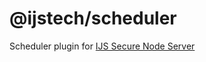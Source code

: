 # @ijstech/scheduler
Scheduler plugin for [IJS Secure Node Server](https://github.com/ijstech/node)
